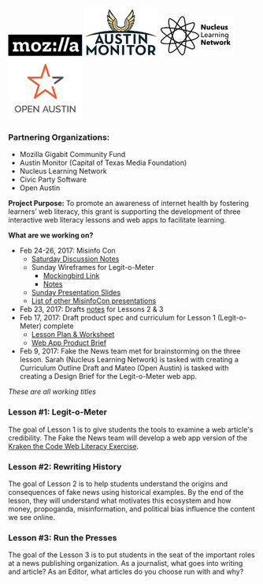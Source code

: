 <img src="images/mozilla.png" width="150" alt="Mozilla Gigabit Logo"/>

<img src="images/Austin-monitor-logo.png" width="150" alt="Austin Monitor Logo"/>
<img src="images/nucleus.jpeg" width="150" alt="Nucleus Learning Network Logo"/>
<img src="images/OpenAustin.png" width="150" alt="Open Austin Logo"/>

### Partnering Organizations:

- Mozilla Gigabit Community Fund
- Austin Monitor (Capital of Texas Media Foundation)
- Nucleus Learning Network
- Civic Party Software
- Open Austin

**Project Purpose:** To promote an awareness of internet health by fostering learners’ web literacy, this grant is supporting the development of three interactive web literacy lessons and web apps to facilitate learning.

**What are we working on?**

- Feb 24-26, 2017: Misinfo Con
  - [Saturday Discussion Notes](https://docs.google.com/document/d/1Jkpe0KwSjBbMhZxYXtPIratLiPFKbnGes1G8dzM2Mzo/edit?usp=sharing)
  - Sunday Wireframes for Legit-o-Meter
    - [Mockingbird Link](https://gomockingbird.com/projects/1ai9dty/EbZl46)
    - [Notes ](/unit1/Feb_26_wireframes.md)
  - [Sunday Presentation Slides](https://docs.google.com/a/mozilla.com/presentation/d/1-Ks6Cd87tmEQyJVqqCzxCBH8ZYmUV-NdVJLI5kD8zwo/edit?usp=sharing)
  - [List of other MisinfoCon presentations](https://hackpad.com/Presentations-list-HEfQO6oBc79)
- Feb 23, 2017: Drafts [notes](https://docs.google.com/a/nucleuslearningnetwork.org/document/d/1YczOCZ9QrWhbbqqNkX57JwtOrbS5xdSsa7rgeyi4W-c/edit?usp=sharing) for Lessons 2 & 3
- Feb 17, 2017: Draft product spec and curriculum for Lesson 1 (Legit-o-Meter) complete
  - [Lesson Plan & Worksheet](https://docs.google.com/document/d/1fiA4r5OKVco8b9Gjk7QW4ZlxalsWK4_IpfWV1PITzK4/edit?usp=sharing)
  - [Web App Product Brief](https://docs.google.com/document/d/1wjEQ1J8NYLxTLQ2HNXMtlJkVIZa60feeGEWoNS80ZLo/edit?usp=sharing)
- Feb 9, 2017: Fake the News team met for brainstorming on the three lesson. Sarah (Nucleus Learning Network) is tasked with creating a Curriculum Outline Draft and Mateo (Open Austin) is tasked with creating a Design Brief for the Legit-o-Meter web app.

_These are all working titles_

### Lesson #1: Legit-o-Meter

The goal of Lesson 1 is to give students the tools to examine a web article's credibility. The Fake the News team will develop a web app version of the [Kraken the Code Web Literacy Exercise](https://mozilla.github.io/webmaker-curriculum/WebLiteracyBasics-I/session01-kraken.html).

### Lesson #2: Rewriting History

The goal of Lesson 2 is to help students understand the origins and consequences of fake news using historical examples. By the end of the lesson, they will understand what motivates this ecosystem and how money, propoganda, misinformation, and political bias influence the content we see online.

### Lesson #3: Run the Presses

The goal of the Lesson 3 is to put students in the seat of the important roles at a news publishing organization. As a journalist, what goes into writing and article? As an Editor, what articles do you choose run with and why?
